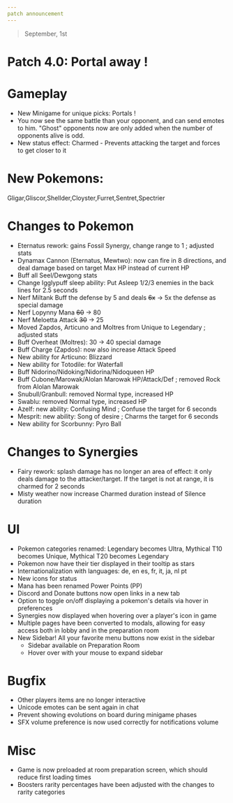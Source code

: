 ```yaml
---
patch announcement
---
```


> September, 1st

# Patch 4.0: Portal away !

# Gameplay

- New Minigame for unique picks: Portals !
- You now see the same battle than your opponent, and can send emotes to him. "Ghost" opponents now are only added when the number of opponents alive is odd.
- New status effect: Charmed - Prevents attacking the target and forces to get closer to it

# New Pokemons:

Gligar,Gliscor,Shellder,Cloyster,Furret,Sentret,Spectrier

# Changes to Pokemon

- Eternatus rework: gains Fossil Synergy, change range to 1 ; adjusted stats
- Dynamax Cannon (Eternatus, Mewtwo): now can fire in 8 directions, and deal damage based on target Max HP instead of current HP
- Buff all Seel/Dewgong stats
- Change Igglypuff sleep ability: Put Asleep 1/2/3 enemies in the back lines for 2.5 seconds
- Nerf Miltank Buff the defense by 5 and deals ~~6x~~ -> 5x the defense as special damage
- Nerf Lopynny Mana ~~60~~ -> 80
- Nerf Meloetta Attack ~~30~~ -> 25
- Moved Zapdos, Articuno and Moltres from Unique to Legendary ; adjusted stats
- Buff Overheat (Moltres): 30 → 40 special damage
- Buff Charge (Zapdos): now also increase Attack Speed
- New ability for Articuno: Blizzard
- New ability for Totodile: for Waterfall
- Buff Nidorino/Nidoking/Nidorina/Nidoqueen HP
- Buff Cubone/Marowak/Alolan Marowak HP/Attack/Def ; removed Rock from Alolan Marowak
- Snubull/Granbull: removed Normal type, increased HP
- Swablu: removed Normal type, increased HP
- Azelf: new ability: Confusing Mind ; Confuse the target for 6 seconds
- Mesprit: new ability: Song of desire ; Charms the target for 6 seconds
- New ability for Scorbunny: Pyro Ball

# Changes to Synergies

- Fairy rework: splash damage has no longer an area of effect: it only deals damage to the attacker/target. If the target is not at range, it is charmed for 2 seconds
- Misty weather now increase Charmed duration instead of Silence duration

# UI

- Pokemon categories renamed: Legendary becomes Ultra, Mythical T10 becomes Unique, Mythical T20 becomes Legendary
- Pokemon now have their tier displayed in their tooltip as stars
- Internationalization with languages: de, en es, fr, it, ja, nl pt
- New icons for status
- Mana has been renamed Power Points (PP)
- Discord and Donate buttons now open links in a new tab
- Option to toggle on/off displaying a pokemon's details via hover in preferences
- Synergies now displayed when hovering over a player's icon in game
- Multiple pages have been converted to modals, allowing for easy access both in lobby and in the preparation room
- New Sidebar! All your favorite menu buttons now exist in the sidebar
  - Sidebar available on Preparation Room
  - Hover over with your mouse to expand sidebar

# Bugfix

- Other players items are no longer interactive
- Unicode emotes can be sent again in chat
- Prevent showing evolutions on board during minigame phases
- SFX volume preference is now used correctly for notifications volume

# Misc

- Game is now preloaded at room preparation screen, which should reduce first loading times
- Boosters rarity percentages have been adjusted with the changes to rarity categories

